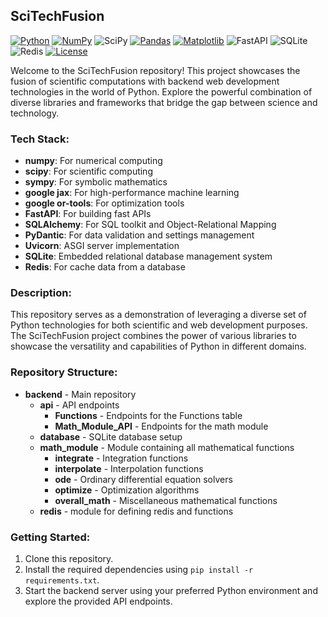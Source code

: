 ## SciTechFusion

[![Python](https://img.shields.io/badge/Python-3.8%2B-blue)](https://www.python.org/)
[![NumPy](https://img.shields.io/badge/NumPy-4DABCF?logo=numpy&logoColor=fff)](#)
![SciPy](https://img.shields.io/badge/SciPy-%230C55A5.svg?logo=scipy&logoColor=%white)
[![Pandas](https://img.shields.io/badge/Pandas-150458?logo=pandas&logoColor=fff)](#)
[![Matplotlib](https://custom-icon-badges.demolab.com/badge/Matplotlib-71D291?logo=matplotlib&logoColor=fff)](#)
![FastAPI](https://img.shields.io/badge/FastAPI-005571?logo=fastapi)
![SQLite](https://img.shields.io/badge/sqlite-%2307405e.svg?logo=sqlite&logoColor=white)
![Redis](https://img.shields.io/badge/redis-%23DD0031.svg?logo=redis&logoColor=white)
[![License](https://img.shields.io/badge/License-MIT-blue.svg)](LICENSE)

Welcome to the SciTechFusion repository! This project showcases the fusion of scientific computations with backend web development technologies in the world of Python. Explore the powerful combination of diverse libraries and frameworks that bridge the gap between science and technology.

### Tech Stack:
- **numpy**: For numerical computing
- **scipy**: For scientific computing
- **sympy**: For symbolic mathematics
- **google jax**: For high-performance machine learning
- **google or-tools**: For optimization tools
- **FastAPI**: For building fast APIs
- **SQLAlchemy**: For SQL toolkit and Object-Relational Mapping
- **PyDantic**: For data validation and settings management
- **Uvicorn**: ASGI server implementation
- **SQLite**: Embedded relational database management system
- **Redis**: For cache data from a database

### Description:
This repository serves as a demonstration of leveraging a diverse set of Python technologies for both scientific and web development purposes. The SciTechFusion project combines the power of various libraries to showcase the versatility and capabilities of Python in different domains.

### Repository Structure:
- **backend** - Main repository
    - **api** - API endpoints
        - **Functions** - Endpoints for the Functions table
        - **Math_Module_API** - Endpoints for the math module
    - **database** - SQLite database setup
    - **math_module** - Module containing all mathematical functions
        - **integrate** - Integration functions
        - **interpolate** - Interpolation functions
        - **ode** - Ordinary differential equation solvers
        - **optimize** - Optimization algorithms
        - **overall_math** - Miscellaneous mathematical functions
    - **redis** - module for defining redis and functions

### Getting Started:
1. Clone this repository.
2. Install the required dependencies using `pip install -r requirements.txt`.
3. Start the backend server using your preferred Python environment and explore the provided API endpoints.
